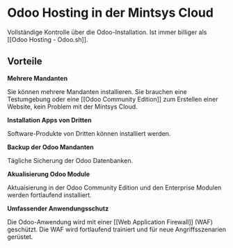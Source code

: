 # Odoo Hosting in der Mintsys Cloud

Vollständige Kontrolle über die Odoo-Installation. Ist immer billiger als [[Odoo Hosting - Odoo.sh]].

## Vorteile

**Mehrere Mandanten**

Sie können mehrere Mandanten installieren. Sie brauchen eine Testumgebung oder eine [[Odoo Community Edition]] zum Erstellen einer Website, kein Problem mit der Mintsys Cloud.

**Installation Apps von Dritten**

Software-Produkte von Dritten können installiert werden.

**Backup der Odoo Mandanten**

Tägliche Sicherung der Odoo Datenbanken.

**Akualisierung Odoo Module**

Aktuaisierung in der Odoo Community Edition und den Enterprise Modulen werden fortlaufend installiert.

**Umfassender Anwendungsschutz**

Die Odoo-Anwendung wird mit einer [[Web Application Firewall]] (WAF) geschützt. Die WAF wird fortlaufend trainiert und für neue Angriffsszenarien gerüstet.